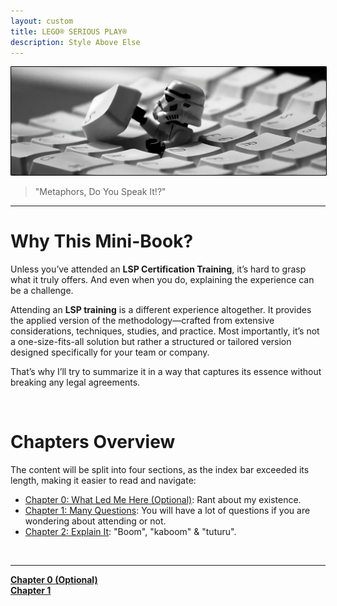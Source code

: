 ```yaml
---
layout: custom
title: LEGO® SERIOUS PLAY®
description: Style Above Else
---
```


<img class="myImg" src="../images/headers/black-lego-stormtrooper.png" alt="https://wallpapers.com/wallpapers/lego-star-wars-1920-x-1200-rct4ulve5dbdfj6n.html" style="border: 1px solid #000; border-radius: 1px; padding: 0px; cursor: pointer;">

>"Metaphors, Do You Speak It!?"

---

# Why This Mini-Book?

Unless you’ve attended an **LSP Certification Training**, it’s hard to grasp what it truly offers. And even when you do, explaining the experience can be a challenge.

Attending an **LSP training** is a different experience altogether. It provides the applied version of the methodology—crafted from extensive considerations, techniques, studies, and practice. Most importantly, it’s not a one-size-fits-all solution but rather a structured or tailored version designed specifically for your team or company.

That’s why I’ll try to summarize it in a way that captures its essence without breaking any legal agreements.

<br>

# Chapters Overview

The content will be split into four sections, as the index bar exceeded its length, making it easier to read and navigate:

- [Chapter 0: What Led Me Here (Optional)](/pages/lsp-chapter-0): Rant about my existence.
- [Chapter 1: Many Questions](/pages/lsp-chapter-1): You will have a lot of questions if you are wondering about attending or not.
- [Chapter 2: Explain It](/pages/lsp-chapter-2): "Boom", "kaboom" & "tuturu".

<br>

---
<div class="ds-button-container">
  <a href="/pages/lsp-chapter-0" class="custom-button left"><strong>Chapter 0 (Optional)</strong></a>
</div>


<div class="ds-button-container">
  <a href="/pages/lsp-chapter-1" class="custom-button left"><strong>Chapter 1</strong></a>
</div>
